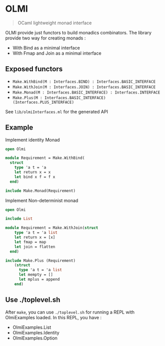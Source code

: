 # OLMI 
> OCaml lightweight monad interface

OLMI provide just functors to build monadics combinators. The library provide two 
way for creating monads : 

-  With Bind as a minimal interface 
-  With Fmap and Join as a minimal interface 

## Exposed functors 

-  `Make.WithBind(M : Interfaces.BIND) : Interfaces.BASIC_INTERFACE`
-  `Make.WithJoin(M : Interfaces.JOIN) : Interfaces.BASIC_INTERFACE`
-  `Make.Monad(M : Interfaces.BASIC_INTERFACE) : Interfaces.INTERFACE`
-  `Make.Plus(M : Interfaces.BASIC_INTERFACE) (Interfaces.PLUS_INTERFACE)`

See `lib/olmiInterfaces.ml` for the generated API
 
## Example

Implement identity Monad 

```ocaml
open Olmi 

module Requirement = Make.WithBind(
  struct
    type 'a t = 'a
    let return x = x
    let bind x f = f x
  end)

include Make.Monad(Requirement)

```

Implement Non-determinist monad 

```ocaml
open Olmi

include List

module Requirement = Make.WithJoin(struct
    type 'a t = 'a list
    let return x = [x]
    let fmap = map
    let join = flatten
  end)

include Make.Plus (Requirement)
    (struct
      type 'a t = 'a list
      let mempty = []
      let mplus = append
    end)

```

## Use ./toplevel.sh 
After `make`, you can use `./toplevel.sh` for running a REPL with OlmiExamples loaded. 
In this REPL, you have : 

-  OlmiExamples.List
-  OlmiExamples.Identity
-  OlmiExamples.Option


